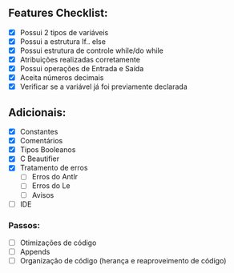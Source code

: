 ## Features Checklist:
- [x] Possui 2 tipos de variáveis
- [x] Possui a estrutura If.. else
- [x] Possui estrutura de controle while/do while
- [x] Atribuições realizadas corretamente
- [x] Possui operações de Entrada e Saída
- [x] Aceita números decimais
- [x] Verificar se a variável já foi previamente declarada

## Adicionais:
- [x] Constantes
- [x] Comentários
- [x] Tipos Booleanos
- [x] C Beautifier
- [x] Tratamento de erros
    - [ ] Erros do Antlr
    - [ ] Erros do Le
    - [ ] Avisos
- [ ] IDE
    
### Passos:

- [ ] Otimizações de código
- [ ] Appends
- [ ] Organização de código (herança e reaproveimento de código)